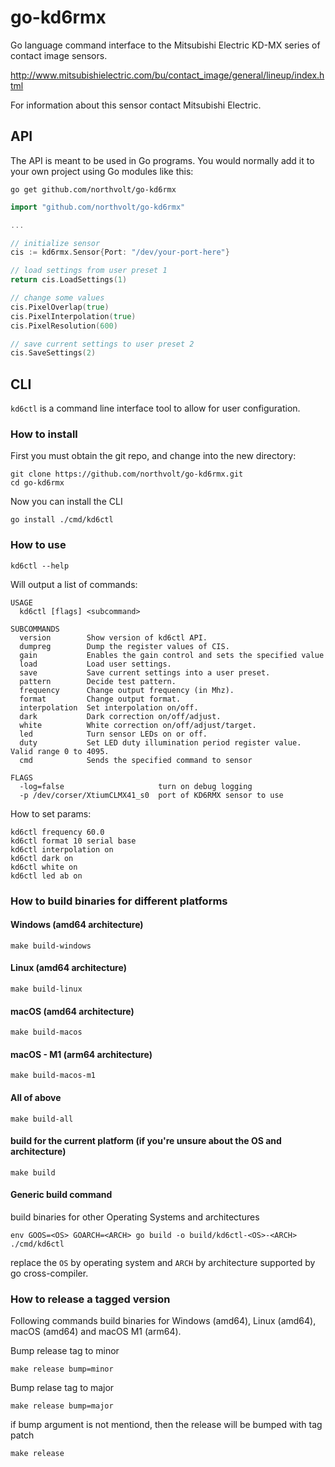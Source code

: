 # go-kd6rmx

Go language command interface to the Mitsubishi Electric KD-MX series of contact image sensors.

http://www.mitsubishielectric.com/bu/contact_image/general/lineup/index.html

For information about this sensor contact Mitsubishi Electric.

## API

The API is meant to be used in Go programs. You would normally add it to your own project using Go modules like this:

```shell
go get github.com/northvolt/go-kd6rmx
```

```go
import "github.com/northvolt/go-kd6rmx"

...

// initialize sensor
cis := kd6rmx.Sensor{Port: "/dev/your-port-here"}

// load settings from user preset 1
return cis.LoadSettings(1)

// change some values 
cis.PixelOverlap(true)
cis.PixelInterpolation(true)
cis.PixelResolution(600)

// save current settings to user preset 2
cis.SaveSettings(2)
```

## CLI

`kd6ctl` is a command line interface tool to allow for user configuration.

### How to install

First you must obtain the git repo, and change into the new directory:

```shell
git clone https://github.com/northvolt/go-kd6rmx.git
cd go-kd6rmx
```

Now you can install the CLI

```shell
go install ./cmd/kd6ctl
```

### How to use

```shell
kd6ctl --help
```

Will output a list of commands:

```shell
USAGE
  kd6ctl [flags] <subcommand>

SUBCOMMANDS
  version        Show version of kd6ctl API.
  dumpreg        Dump the register values of CIS.
  gain           Enables the gain control and sets the specified value 
  load           Load user settings.
  save           Save current settings into a user preset.
  pattern        Decide test pattern.
  frequency      Change output frequency (in Mhz).
  format         Change output format.
  interpolation  Set interpolation on/off.
  dark           Dark correction on/off/adjust.
  white          White correction on/off/adjust/target.
  led            Turn sensor LEDs on or off.
  duty           Set LED duty illumination period register value. Valid range 0 to 4095.
  cmd            Sends the specified command to sensor

FLAGS
  -log=false                     turn on debug logging
  -p /dev/corser/XtiumCLMX41_s0  port of KD6RMX sensor to use
```

How to set params:

```shell
kd6ctl frequency 60.0
kd6ctl format 10 serial base
kd6ctl interpolation on
kd6ctl dark on
kd6ctl white on
kd6ctl led ab on
```

### How to build binaries for different platforms

#### Windows (amd64 architecture)

```shell
make build-windows
```

#### Linux (amd64 architecture)

```shell
make build-linux
```

#### macOS (amd64 architecture)

```shell
make build-macos
```

#### macOS - M1 (arm64 architecture)

```shell
make build-macos-m1
```

#### All of above

``` shell
make build-all
```

#### build for the current platform (if you're unsure about the OS and architecture)

```shell
make build
```

#### Generic build command
build binaries for other Operating Systems and architectures
```shell
env GOOS=<OS> GOARCH=<ARCH> go build -o build/kd6ctl-<OS>-<ARCH> ./cmd/kd6ctl
```
replace the ```OS``` by operating system and ```ARCH``` by architecture supported by go cross-compiler.

### How to release a tagged version
Following commands build binaries for Windows (amd64), Linux (amd64), macOS (amd64) and macOS M1 (arm64).

Bump release tag to minor
```shell
make release bump=minor
```

Bump relase tag to major
```shell
make release bump=major
```

if bump argument is not mentiond, then the release will be bumped with tag patch
```shell
make release
```
